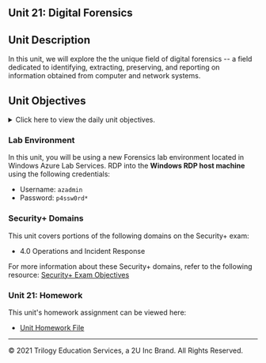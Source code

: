 ## Unit 21: Digital Forensics

## Unit Description 

In this unit, we will explore the the unique field of digital forensics -- a field dedicated to identifying, extracting, preserving, and reporting on information obtained from computer and network systems.


## Unit Objectives

<details>
    <summary>Click here to view the daily unit objectives.</summary>

  <br>

#### Day 1: Learning Objectives

- Summarize the basic principles and methodologies of digital forensics.
- Describe various skill sets needed in digital forensics jobs.
- Outline the proper approach to collect, preserve, analyze, and report forensic evidence.
- Demonstrate how to conduct a preliminary review for a forensic case.
- Demonstrate preserving and documenting evidence using Autopsy.

#### Day 2: Learning Objectives

- Identify the methods used in smartphone forensics investigations.
- Describe the database and file structure of the iPhone's flash drive.
- Locate identifiable evidence on the iPhone in order to establish ownership.
- Use Autopsy to view and tag evidence in an iPhone image.
- Extract image content for offline viewing in other applications (logs, text, pictures, video, audio).

#### Day 3: Learning Objectives

- Use Autopsy to view and gather evidence from Tracy's emails.
- Use data `Export` to analyze Email messages offline.
- Use data `Export` to analyze `SMS` messages offline.
- Use Autopsy to extract GPS data and identify WiFi locations.
- Prepare a preliminary report using the *Group Evidence Worksheet*.

</details>

### Lab Environment

In this unit, you will be using a new Forensics lab environment located in Windows Azure Lab Services. RDP into the **Windows RDP host machine** using the following credentials:

  - Username: `azadmin`
  - Password: `p4ssw0rd*`


### Security+ Domains

This unit covers portions of the following domains on the Security+ exam:

- 4.0 Operations and Incident Response 

For more information about these Security+ domains, refer to the following resource: [Security+ Exam Objectives](https://comptiacdn.azureedge.net/webcontent/docs/default-source/exam-objectives/comptia-security-sy0-601-exam-objectives-(2-0).pdf?sfvrsn=8c5889ff_2)



### Unit 21: Homework

This unit's homework assignment can be viewed here: 

- [Unit Homework File](https://ucdavis.bootcampcontent.com/ucdavis-boot-camp/ucd-virt-cyber-pt-12-2021-u-c/-/tree/master/21-Digital-Forensics/Homework/Instructions)



----
 

&copy; 2021 Trilogy Education Services, a 2U Inc Brand.   All Rights Reserved.
